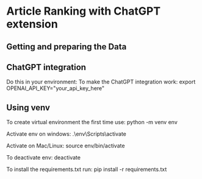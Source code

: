 # Article Ranking with ChatGPT extension

## Getting and preparing the Data

## ChatGPT integration
Do this in your environment:
To make the ChatGPT integration work:
export OPENAI_API_KEY="your_api_key_here"

## Using venv
To create virtual environment the first time use:
python -m venv env

Activate env on windows:
.\env\Scripts\activate

Activate on Mac/Linux:
source env/bin/activate

To deactivate env:
deactivate

To install the requirements.txt run:
pip install -r requirements.txt
